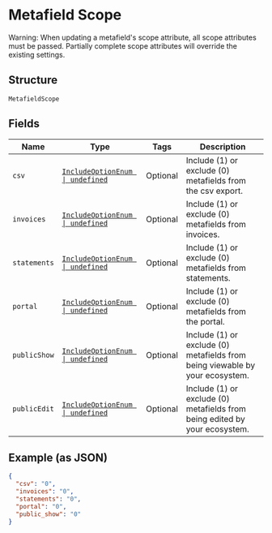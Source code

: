 
# Metafield Scope

Warning: When updating a metafield's scope attribute, all scope attributes must be passed. Partially complete scope attributes will override the existing settings.

## Structure

`MetafieldScope`

## Fields

| Name | Type | Tags | Description |
|  --- | --- | --- | --- |
| `csv` | [`IncludeOptionEnum \| undefined`](../../doc/models/include-option-enum.md) | Optional | Include (1) or exclude (0) metafields from the csv export. |
| `invoices` | [`IncludeOptionEnum \| undefined`](../../doc/models/include-option-enum.md) | Optional | Include (1) or exclude (0) metafields from invoices. |
| `statements` | [`IncludeOptionEnum \| undefined`](../../doc/models/include-option-enum.md) | Optional | Include (1) or exclude (0) metafields from statements. |
| `portal` | [`IncludeOptionEnum \| undefined`](../../doc/models/include-option-enum.md) | Optional | Include (1) or exclude (0) metafields from the portal. |
| `publicShow` | [`IncludeOptionEnum \| undefined`](../../doc/models/include-option-enum.md) | Optional | Include (1) or exclude (0) metafields from being viewable by your ecosystem. |
| `publicEdit` | [`IncludeOptionEnum \| undefined`](../../doc/models/include-option-enum.md) | Optional | Include (1) or exclude (0) metafields from being edited by your ecosystem. |

## Example (as JSON)

```json
{
  "csv": "0",
  "invoices": "0",
  "statements": "0",
  "portal": "0",
  "public_show": "0"
}
```

